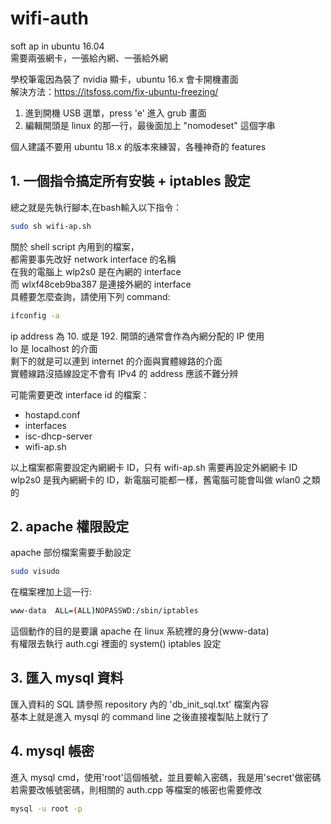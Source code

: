 # wifi-auth

soft ap in ubuntu 16.04  
需要兩張網卡，一張給內網、一張給外網  

學校筆電因為裝了 nvidia 顯卡，ubuntu 16.x 會卡開機畫面  
解決方法：https://itsfoss.com/fix-ubuntu-freezing/  
1. 進到開機 USB 選單，press 'e' 進入 grub 畫面
2. 編輯開頭是 linux 的那一行，最後面加上 "nomodeset" 這個字串  

個人建議不要用 ubuntu 18.x 的版本來練習，各種神奇的 features  

## 1. 一個指令搞定所有安裝 + iptables 設定

總之就是先執行腳本,在bash輸入以下指令：
```bash
sudo sh wifi-ap.sh
```

關於 shell script 內用到的檔案，  
都需要事先改好 network interface 的名稱  
在我的電腦上 wlp2s0 是在內網的 interface  
而 wlxf48ceb9ba387 是連接外網的 interface  
具體要怎麼查詢，請使用下列 command:  
```bash
ifconfig -a
```
ip address 為 10. 或是 192. 開頭的通常會作為內網分配的 IP 使用  
lo 是 localhost 的介面  
剩下的就是可以連到 internet 的介面與實體線路的介面  
實體線路沒插線設定不會有 IPv4 的 address 應該不難分辨  

可能需要更改 interface id 的檔案：  
 - hostapd.conf
 - interfaces
 - isc-dhcp-server
 - wifi-ap.sh  

以上檔案都需要設定內網網卡 ID，只有 wifi-ap.sh 需要再設定外網網卡 ID  
wlp2s0 是我內網網卡的 ID，新電腦可能都一樣，舊電腦可能會叫做 wlan0 之類的  

## 2. apache 權限設定

apache 部份檔案需要手動設定  
```bash
sudo visudo
```

在檔案裡加上這一行:  
```bash
www-data  ALL=(ALL)NOPASSWD:/sbin/iptables
```

這個動作的目的是要讓 apache 在 linux 系統裡的身分(www-data)  
有權限去執行 auth.cgi 裡面的 system() iptables 設定  

## 3. 匯入 mysql 資料

匯入資料的 SQL 請參照 repository 內的 'db_init_sql.txt' 檔案內容  
基本上就是進入 mysql 的 command line 之後直接複製貼上就行了  

## 4. mysql 帳密

進入 mysql cmd，使用'root'這個帳號，並且要輸入密碼，我是用'secret'做密碼  
若需要改帳號密碼，則相關的 auth.cpp 等檔案的帳密也需要修改  
```bash
mysql -u root -p
```
